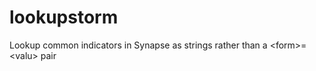 # lookupstorm
Lookup common indicators in Synapse as strings rather than a &lt;form>=&lt;valu> pair
